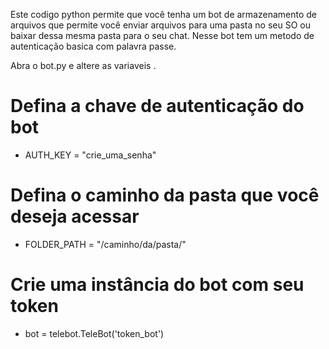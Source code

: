 Este codigo python permite que você tenha um bot de armazenamento de arquivos que permite você enviar arquivos para uma pasta no seu SO ou baixar dessa mesma pasta para o seu chat.
Nesse bot tem um metodo de autenticação basica com palavra passe.

Abra o bot.py e altere as variaveis .

# Defina a chave de autenticação do bot
* AUTH_KEY = "crie_uma_senha"

# Defina o caminho da pasta que você deseja acessar
* FOLDER_PATH = "/caminho/da/pasta/"

# Crie uma instância do bot com seu token
* bot = telebot.TeleBot('token_bot')

  
